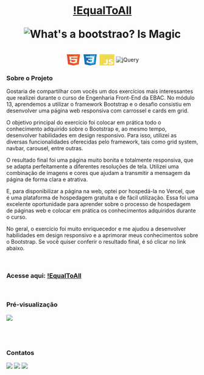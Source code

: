 <h1 align="center">
  <p align="center"><a href="https://not-equal-to-all.vercel.app/">!EqualToAll</a></p>
 <img src="https://media.giphy.com/media/l4FGlrnsf6xR3U2EU/giphy-downsized.gif" alt="What's a bootstrao? Is Magic">
</h1>
<div style="display: inline_block"><br>
  <div align="center">
  <img align="center" alt="fde95-HTML" height="30" width="40" src="https://raw.githubusercontent.com/devicons/devicon/master/icons/html5/html5-original.svg">
  <img align="center" alt="fde95-CSS" height="30" width="40" src="https://raw.githubusercontent.com/devicons/devicon/master/icons/css3/css3-original.svg">
  <img align="center" alt="fde95-Js" height="30" width="40" src="https://raw.githubusercontent.com/devicons/devicon/master/icons/javascript/javascript-plain.svg">
  <img align="center" alt="jQuery" height="30" width="40" src="https://cdn.jsdelivr.net/gh/devicons/devicon/icons/jquery/jquery-original.svg">
</div>

<h3> Sobre o Projeto </h3>
Gostaria de compartilhar com vocês um dos exercícios mais interessantes que realizei durante o curso de Engenharia Front-End da EBAC. No módulo 13, aprendemos a utilizar o framework Bootstrap e o desafio consistiu em desenvolver uma página web responsiva com carrossel e cards em grid.

O objetivo principal do exercício foi colocar em prática todo o conhecimento adquirido sobre o Bootstrap e, ao mesmo tempo, desenvolver habilidades em design responsivo. Para isso, utilizei as diversas funcionalidades oferecidas pelo framework, tais como grid system, navbar, carousel, entre outras.

  
O resultado final foi uma página muito bonita e totalmente responsiva, que se adapta perfeitamente a diferentes resoluções de tela. Utilizei uma combinação de imagens e cores que ajudam a transmitir a mensagem da página de forma clara e atrativa.

E, para disponibilizar a página na web, optei por hospedá-la no Vercel, que é uma plataforma de hospedagem gratuita e de fácil utilização. Essa foi uma excelente oportunidade para aprender sobre o processo de hospedagem de páginas web e colocar em prática os conhecimentos adquiridos durante o curso.

No geral, o exercício foi muito enriquecedor e me ajudou a desenvolver habilidades em design responsivo e a aprimorar meus conhecimentos sobre o Bootstrap. Se você quiser conferir o resultado final, é só clicar no link abaixo.

<br><h3>Acesse aqui: <a href="https://not-equal-to-all.vercel.app/">!EqualToAll
</a></h3>

<br>
<h3>Pré-visualização</h3>
<img width="800" src="https://github.com/fde95/NotEqualToAll/assets/123211425/489b6c62-a927-4458-852a-a269bbaaa0c2">
  
<br></br>

<h3>Contatos</h3>
<div style="display: inline_block">
 <a href="https://instagram.com/fde.95" target="_blank"><img src="https://img.shields.io/badge/Instagram-E4405F?style=for-the-badge&logo=instagram&logoColor=white" target="_blank"></a>
 <a href = "mailto:fdespinoza95@gmail.com"><img src="https://img.shields.io/badge/Gmail-D14836?style=for-the-badge&logo=gmail&logoColor=white" target="_blank"></a>
 <a href="https://www.linkedin.com/in/fde95" target="_blank"><img src="https://img.shields.io/badge/LinkedIn-0077B5?style=for-the-badge&logo=linkedin&logoColor=white" target="_blank"></a> 
</div>
